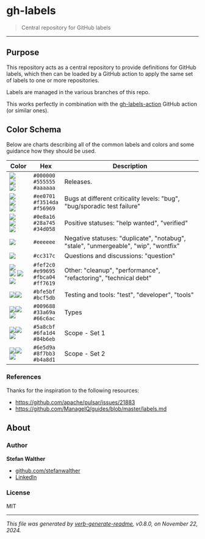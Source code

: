 # gh-labels

> Central repository for GitHub labels

---

## Purpose

This repository acts as a central repository to provide definitions for GitHub labels, which then can be loaded by a GitHub action to apply the same set of labels to one or more repositories.

Labels are managed in the various branches of this repo.

This works perfectly in combination with the [gh-labels-action](https://github.com/julbme/gh-action-manage-label) GitHub action (or similar ones).

## Color Schema

Below are charts describing all of the common labels and colors and some guidance how they should be used.

Color | Hex | Description
--- | --- | ---
![](https://dummyimage.com/100x20/000000&amp;text=+)<br/>![](https://dummyimage.com/100x20/555555&amp;text=+)<br/>![](https://dummyimage.com/100x20/aaaaaa&amp;text=+) | `#000000`<br/>`#555555`<br/>`#aaaaaa` | Releases.
![](https://dummyimage.com/100x20/ee0701&amp;text=+)<br/>![](https://dummyimage.com/100x20/f3514da&amp;text=+)<br/>![](https://dummyimage.com/100x20/f56969&amp;text=+) | `#ee0701`<br/>`#f3514da`<br/>`#f56969` | Bugs at different criticality levels: "bug", "bug/sporadic test failure"
![](https://dummyimage.com/100x20/0e8a16&amp;text=+)<br/>![](https://dummyimage.com/100x20/28a745&amp;text=+)<br/>![](https://dummyimage.com/100x20/34d058&amp;text=+) | `#0e8a16`<br/>`#28a745`<br/>`#34d058` | Positive statuses: "help wanted", "verified"
![](https://dummyimage.com/100x20/eeeeee&amp;text=+) | `#eeeeee` | Negative statuses: "duplicate", "notabug", "stale", "unmergeable", "wip", "wontfix"
![](https://dummyimage.com/100x20/cc317c&amp;text=+) | `#cc317c` | Questions and discussions: "question"
![](https://dummyimage.com/100x20/fef2c0&amp;text=+)<br/>![](https://dummyimage.com/100x20/e99695&amp;text=+) ![](https://dummyimage.com/100x20/fbca04&amp;text=+)![](https://dummyimage.com/100x20/ff7619&amp;text=+) | `#fef2c0`<br/>`#e99695`<br/>`#fbca04`<br/>`#ff7619` | Other: "cleanup", "performance", "refactoring", "technical debt"
![](https://dummyimage.com/100x20/bfe5bf&amp;text=+)![](https://dummyimage.com/100x20/bcf5db&amp;text=+) | `#bfe5bf`<br/>`#bcf5db` | Testing and tools: "test", "developer", "tools"
![](https://dummyimage.com/100x20/009688&amp;text=+)![](https://dummyimage.com/100x20/33a69a&amp;text=+)![](https://dummyimage.com/100x20/66c6ac&amp;text=+) | `#009688`<br/>`#33a69a`<br/>`#66c6ac` | Types
![](https://dummyimage.com/100x20/5a8cbf&amp;text=+)![](https://dummyimage.com/100x20/6fa1d4&amp;text=+)![](https://dummyimage.com/100x20/84b6eb&amp;text=+) | `#5a8cbf`<br/>`#6fa1d4`<br/>`#84b6eb` | Scope - Set 1
![](https://dummyimage.com/100x20/6e5d9a&amp;text=+)![](https://dummyimage.com/100x20/8f7bb3&amp;text=+)![](https://dummyimage.com/100x20/b4a8d1&amp;text=+) | `#6e5d9a`<br/>`#8f7bb3`<br/>`#b4a8d1` | Scope - Set 2

### References

Thanks for the inspiration to the following resources:

- https://github.com/apache/pulsar/issues/21883
- https://github.com/ManageIQ/guides/blob/master/labels.md

## About

### Author
**Stefan Walther**

* [github.com/stefanwalther](http://github.com/stefanwalther) 
* [LinkedIn](https://www.linkedin.com/in/stefanwalther/) 

### License
MIT

***

_This file was generated by [verb-generate-readme](https://github.com/verbose/verb-generate-readme), v0.8.0, on November 22, 2024._

